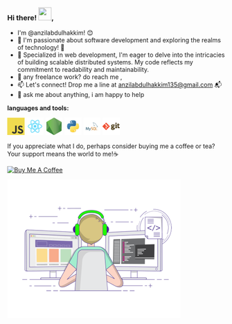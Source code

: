 ### Hi there! <img src="https://images.emojiterra.com/google/noto-emoji/unicode-15/animated/1f44b.gif" width="30" height="30">,<br>
- I'm @anzilabdulhakkim! 😊<br>
- 👀 I'm passionate about software development and exploring the realms of technology! 🚀<br>
- 🌱 Specialized in web development, I'm eager to delve into the intricacies of building scalable distributed systems. My code reflects my commitment to readability and maintainability.<br>
- 💼 any freelance work? do reach me ,
- 📫 Let's connect! Drop me a line at anzilabdulhakkim135@gmail.com 📬
- 💬 ask me about anything, i am happy to help

**languages and tools:**  

<code><img height="40" src="https://raw.githubusercontent.com/github/explore/80688e429a7d4ef2fca1e82350fe8e3517d3494d/topics/javascript/javascript.png"></code>
<code><img height="40" src="https://raw.githubusercontent.com/github/explore/80688e429a7d4ef2fca1e82350fe8e3517d3494d/topics/react/react.png"></code>
<code><img height="40" src="https://raw.githubusercontent.com/github/explore/80688e429a7d4ef2fca1e82350fe8e3517d3494d/topics/nodejs/nodejs.png"></code>
<code><img height="40" src="https://raw.githubusercontent.com/github/explore/80688e429a7d4ef2fca1e82350fe8e3517d3494d/topics/python/python.png"></code>
<code><img height="40" src="https://raw.githubusercontent.com/github/explore/80688e429a7d4ef2fca1e82350fe8e3517d3494d/topics/mysql/mysql.png"></code>
<code><img height="40" src="https://raw.githubusercontent.com/github/explore/80688e429a7d4ef2fca1e82350fe8e3517d3494d/topics/git/git.png"></code>


If you appreciate what I do, perhaps consider buying me a coffee or tea? Your support means the world to me!☕️ <br>
 
 <a href="https://www.buymeacoffee.com/anzilabdulhakkim" target="_blank"><img src="https://cdn.buymeacoffee.com/buttons/v2/default-red.png" alt="Buy Me A Coffee" width="150" ></a>


 <img align="center" alt="GIF" src="code.gif" width="400" height="320" />
